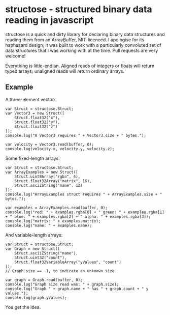 structose - structured binary data reading in javascript
========================================================

structose is a quick and dirty library for declaring binary data structures and reading them from an ArrayBuffer, MIT-licenced. I apologise for its haphazard design; it was built to work with a particularly convoluted set of data structures that I was working with at the time. Pull requests are very welcome!

Everything is little-endian. Aligned reads of integers or floats will return typed arrays; unaligned reads will return ordinary arrays.


Example
-------

A three-element vector:

    var Struct = structose.Struct;
    var Vector3 = new Struct([
        Struct.float32("x"),
        Struct.float32("y"),
        Struct.float32("z")
    ]);
    console.log("A Vector3 requires " + Vector3.size + " bytes.");

    var velocity = Vector3.read(buffer, 0);
    console.log(velocity.x, velocity.y, velocity.z);

Some fixed-length arrays:

    var Struct = structose.Struct;
    var ArrayExamples = new Struct([
        Struct.uint8Array("rgba", 4),
        Struct.float32Array("matrix", 16),
        Struct.asciiString("name", 12)
    ]);
    console.log("ArrayExamples struct requires " + ArrayExamples.size + " bytes.");

    var examples = ArrayExamples.read(buffer, 0);
    console.log("red: " + examples.rgba[0] + " green: " + examples.rgba[1] + " blue: " + examples.rgba[2] + " alpha: " + examples.rgba[3]);
    console.log("matrix: " + examples.matrix);
    console.log("name: " + examples.name);

And variable-length arrays:

    var Struct = structose.Struct;
    var Graph = new Struct([
        Struct.asciiZString("name"),
        Struct.uint32("count"),
        Struct.float32VariableArray("yValues", "count")
    ]);
    // Graph.size == -1, to indicate an unknown size

    var graph = Graph.read(buffer, 0);
    console.log("Graph size read was: " + graph.size);
    console.log("Graph " + graph.name + " has " + graph.count + " y values.");
    console.log(graph.yValues);

You get the idea.

